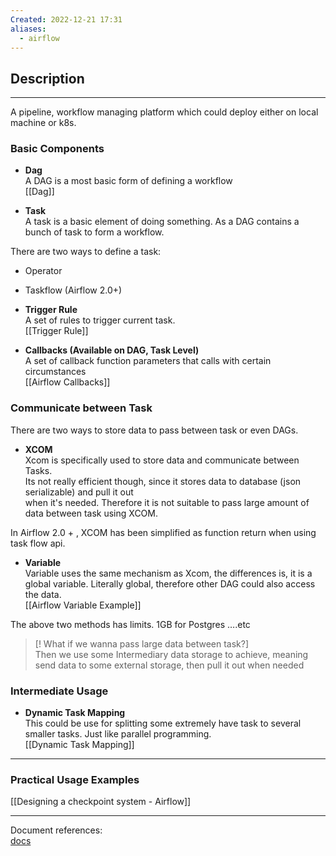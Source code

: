 ```yaml
---
Created: 2022-12-21 17:31
aliases:
  - airflow
---
```



## Description
---

A pipeline, workflow managing platform which could deploy either on local machine or k8s.

### Basic Components
- **Dag**  
A DAG is a most basic form of defining a workflow  
[[Dag]]

- **Task**  
A task is a basic element of doing something. As a DAG contains a bunch of task to form a workflow.

There are two ways to define a task:

- Operator
- Taskflow (Airflow 2.0+)
- **Trigger Rule**  
A set of rules to trigger current task.  
[[Trigger Rule]]


- **Callbacks (Available on DAG, Task Level)**  
A set of callback function parameters that calls with certain circumstances  
[[Airflow Callbacks]]


### Communicate between Task

There are two ways to store data to pass between task or even DAGs.

- **XCOM**  
Xcom is specifically used to store data and communicate between Tasks.  
Its not really efficient though, since it stores data to database (json serializable) and pull it out  
when it's needed. Therefore it is not suitable to pass large amount of data between task using XCOM.

In Airflow 2.0 + , XCOM has been simplified as function return when using task flow api.

- **Variable**  
Variable uses the same mechanism as Xcom, the differences is, it is a global variable. Literally global, therefore other DAG could also access the data.  
[[Airflow Variable Example]]

The above two methods has limits. 1GB for Postgres ….etc

> [!  What if we wanna pass large data between task?]  
> Then we use some Intermediary data storage to achieve, meaning send data to some external storage, then pull it out when needed


### Intermediate Usage
- **Dynamic Task Mapping**  
This could be use for splitting some extremely have task to several smaller tasks. Just like parallel programming.  
[[Dynamic Task Mapping]]


---
### Practical Usage Examples

[[Designing a checkpoint system - Airflow]]

---

Document references:  
[docs](https://airflow.apache.org/docs/apache-airflow/stable/_api/airflow/operators/python/index.html)
